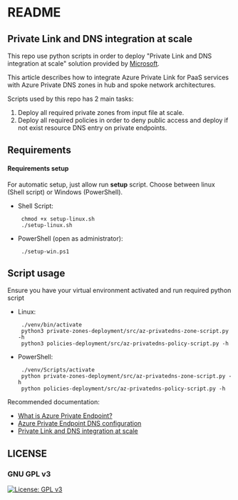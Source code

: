 # README

## Private Link and DNS integration at scale

This repo use python scripts in order to deploy "Private Link and DNS integration at scale" solution provided by [Microsoft](https://docs.microsoft.com/en-us/azure/cloud-adoption-framework/ready/azure-best-practices/private-link-and-dns-integration-at-scale).

This article describes how to integrate Azure Private Link for PaaS services with Azure Private DNS zones in hub and spoke network architectures.

Scripts used by this repo has 2 main tasks:
1.  Deploy all required private zones from input file at scale.
2. Deploy all required policies in order to deny public access and deploy if not exist resource DNS entry on private endpoints.


## Requirements ##

#### Requirements setup ###

For automatic setup, just allow run **setup** script. Choose between linux (Shell script) or Windows (PowerShell).
       
- Shell Script:
       
       chmod +x setup-linux.sh
       ./setup-linux.sh

- PowerShell (open as administrator):
       
       ./setup-win.ps1

## Script usage ##

Ensure you have your virtual environment activated and run required python script
       
- Linux:

       ./venv/bin/activate
       python3 private-zones-deployment/src/az-privatedns-zone-script.py -h
       python3 policies-deployment/src/az-privatedns-policy-script.py -h

- PowerShell:

       ./venv/Scripts/activate
       python private-zones-deployment/src/az-privatedns-zone-script.py -h
       python policies-deployment/src/az-privatedns-policy-script.py -h



Recommended documentation:
- [What is Azure Private Endpoint?](https://docs.microsoft.com/en-us/azure/private-link/private-endpoint-overview)
- [Azure Private Endpoint DNS configuration](https://docs.microsoft.com/en-us/azure/private-link/private-endpoint-dns)
- [Private Link and DNS integration at scale](https://docs.microsoft.com/en-us/azure/cloud-adoption-framework/ready/azure-best-practices/private-link-and-dns-integration-at-scale)




## LICENSE
### GNU GPL v3
[![License: GPL v3](https://img.shields.io/badge/License-GPLv3-blue.svg)](https://www.gnu.org/licenses/gpl-3.0)